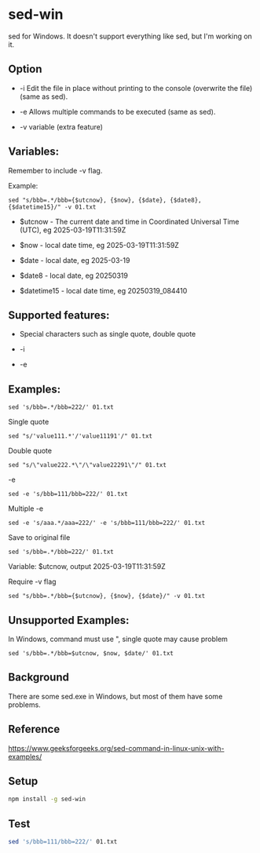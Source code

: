 # sed-win

sed for Windows. It doesn't support everything like sed, but I'm working on it.

## Option

- -i Edit the file in place without printing to the console (overwrite the file)
  (same as sed).

- -e Allows multiple commands to be executed (same as sed).

- -v variable (extra feature)

## Variables:

Remember to include -v flag.

Example:

```
sed "s/bbb=.*/bbb={$utcnow}, {$now}, {$date}, {$date8}, {$datetime15}/" -v 01.txt
```

- $utcnow - The current date and time in Coordinated Universal Time (UTC), eg
  2025-03-19T11:31:59Z

- $now - local date time, eg 2025-03-19T11:31:59Z

- $date - local date, eg 2025-03-19

- $date8 - local date, eg 20250319

- $datetime15 - local date time, eg 20250319_084410

## Supported features:

- Special characters such as single quote, double quote

- -i

- -e

## Examples:

```
sed 's/bbb=.*/bbb=222/' 01.txt
```

Single quote

```
sed "s/'value111.*'/'value11191'/" 01.txt
```

Double quote

```
sed "s/\"value222.*\"/\"value22291\"/" 01.txt
```

-e

```
sed -e 's/bbb=111/bbb=222/' 01.txt
```

Multiple -e

```
sed -e 's/aaa.*/aaa=222/' -e 's/bbb=111/bbb=222/' 01.txt
```

Save to original file

```
sed 's/bbb=.*/bbb=222/' 01.txt
```

Variable: $utcnow, output 2025-03-19T11:31:59Z

Require -v flag

```
sed "s/bbb=.*/bbb={$utcnow}, {$now}, {$date}/" -v 01.txt
```

## Unsupported Examples:

In Windows, command must use ", single quote may cause problem

```
sed 's/bbb=.*/bbb=$utcnow, $now, $date/' 01.txt
```

## Background

There are some sed.exe in Windows, but most of them have some problems.

## Reference

https://www.geeksforgeeks.org/sed-command-in-linux-unix-with-examples/

## Setup

```sh
npm install -g sed-win
```

## Test

```sh
sed 's/bbb=111/bbb=222/' 01.txt
```

<!--
## Pending doc:

- log-analysis

## Pending features:

- -i
- -e

- dev
node ./dist/bin/index.js -V
node ./dist/bin/index.js now
npm link

- test in another package
npm link sed-win

-->
